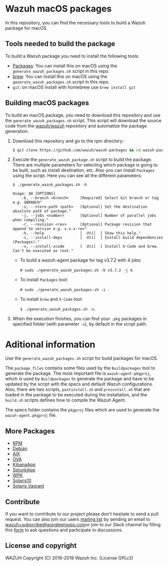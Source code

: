 Wazuh macOS packages
====================

In this repository, you can find the necessary tools to build a Wazuh package for macOS.

## Tools needed to build the package

To build a Wazuh package you need to install the following tools:
- [Packages](http://s.sudre.free.fr/Software/Packages/about.html): You can install this on macOS using the `generate_wazuh_packages.sh` script in this repo.
- [brew](https://brew.sh/): You can install this on macOS using the `generate_wazuh_packages.sh` script in this repo.
- `git`: on macOS install with homebrew use `brew install git`

## Building macOS packages

To build an macOS package, you need to download this repository and use the `generate_wazuh_packages.sh` script. This script will download the source code from the [wazuh/wazuh](https://github.com/wazuh/wazuh) repository and automatize the package generation.

1. Download this repository and go to the rpm directory:
    ```bash
    $ git clone https://github.com/wazuh/wazuh-packages && cd wazuh-packages/macos
    ```

2. Execute the `generate_wazuh_package.sh` script to build the package. There are multiple parameters for selecting which package is going to be built, such as install destination, etc. Also you can install `Packages` using the script. Here you can see all the different parameters:
    ```shellsession
    $ ./generate_wazuh_packages.sh -h
    
    Usage: $0 [OPTIONS]
        -b, --branch <branch>     [Required] Select Git branch or tag e.g. $BRANCH"
        -s, --store-path <path>   [Optional] Set the destination absolute path of package."
        -j, --jobs <number>       [Optional] Number of parallel jobs when compiling."
        -r, --revision <rev>      [Optional] Package revision that append to version e.g. x.x.x-rev"
        -h, --help                [  Util  ] Show this help."
        -i, --install-deps        [  Util  ] Install build dependencies (Packages)."
        -x, --install-xcode       [  Util  ] Install X-Code and brew. Can't be executed as root."

    ```
    * To build a wazuh-agent package for tag v3.7.2 with 4 jobs:
    
        `# sudo ./generate_wazuh_packages.sh -b v3.7.2 -j 4`.
    * To install `Packages` tool:
    
        `# sudo ./generate_wazuh_packages.sh -i `.
    * To install `brew` and `X-Code` tool:
    
        `$ ./generate_wazuh_packages.sh -x`.

3. When the execution finishes, you can find your `.pkg` packages in specified folder (with parameter `-s`), by default in the script path.


# Aditional information

Use the `generate_wazuh_packages.sh` script for build packages for macOS.

The `package_files` contains some files used by the `Buildpackages` tool to generate the package. The most important file is `wazuh-agent-pkgproj`, which is used by `Buildpackages` to generate the package and have to be updated by the script with the specs and default Wazuh configurations. Also, there are two scripts, `postinstall.sh` and `preinstall.sh` that are loaded in the package to be executed during the installation, and the `build.sh` scripts defines how to compile the Wazuh Agent.

The specs folder contains the `pkgproj` files which are used to generate the `wazuh-agent.pkgproj` file. 

## More Packages

- [RPM](/rpms/README.md)
- [Debian](/debs/README.md)
- [AIX](/aix/README.md)
- [OVA](/ova/README.md)
- [KibanaApp](/wazuhapp/README.md)
- [SplunkApp](/splunkapp/README.md)
- [WPK](/wpk/README.md)
- [Solaris10](/solaris/solaris10/README.md)
- [Solaris Vagrant](/solaris/packer/README.md)


## Contribute

If you want to contribute to our project please don't hesitate to send a pull request. You can also join our users [mailing list](https://groups.google.com/d/forum/wazuh) by sending an email to [wazuh+subscribe@googlegroups.com](mailto:wazuh+subscribe@googlegroups.com)or join to our Slack channel by filling this [form](https://wazuh.com/community/join-us-on-slack/) to ask questions and participate in discussions.

## License and copyright

WAZUH
Copyright (C) 2016-2019 Wazuh Inc.  (License GPLv2)
